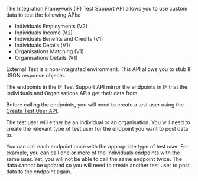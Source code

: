 The Integration Framework (IF) Test Support API allows you to use custom data to test the following APIs:

- Individuals Employments (V2)
- Individuals Income (V2)
- Individuals Benefits and Credits (V1)
- Individuals Details (V1)
- Organisations Matching (V1)
- Organisations Details (V1)

External Test is a non-integrated environment. This API allows you to stub IF JSON response objects.

The endpoints in the IF Test Support API mirror the endpoints in IF that the Individuals and Organisations APIs get their data from.

Before calling the endpoints, you will need to create a test user using the [Create Test User API](https://developer.service.hmrc.gov.uk/api-documentation/docs/api/service/api-platform-test-user/1.0).

The test user will either be an individual or an organisation. You will need to create the relevant type of test user for the endpoint you want to post data to.

You can call each endpoint once with the appropriate type of test user. For example, you can call one or more of the Individuals endpoints with the same user. Yet, you will not be able to call the same endpoint twice. The data cannot be updated so you will need to create another test user to post data to the endpoint again. 
